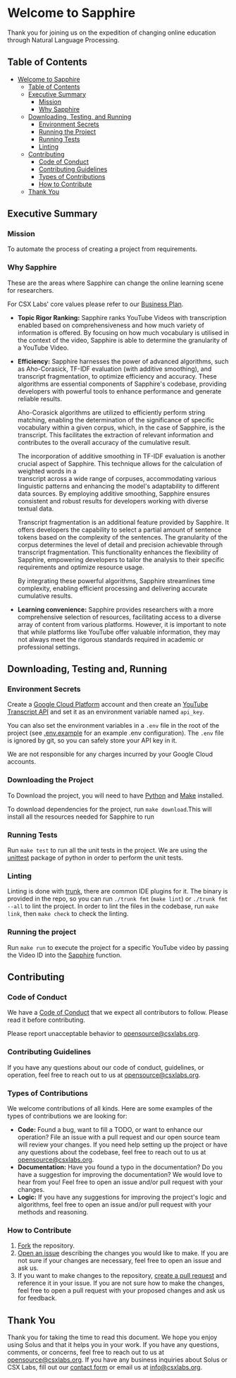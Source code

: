 # Welcome to Sapphire

Thank you for joining us on the expedition of changing online education through Natural Language Processing.

## Table of Contents

- [Welcome to Sapphire](#welcome-to-sapphire)
  - [Table of Contents](#table-of-contents)
  - [Executive Summary](#executive-summary)
    - [Mission](#mission)
    - [Why Sapphire](#why-sapphire)
  - [Downloading, Testing, and Running](#downloading,-testing,-and-running)
    - [Environment Secrets](#environment-secrets)
    - [Running the Project](#building-and-running-the-project)
    - [Running Tests](#running-tests)
    - [Linting](#linting)
  - [Contributing](#contributing)
    - [Code of Conduct](#code-of-conduct)
    - [Contributing Guidelines](#contributing-guidelines)
    - [Types of Contributions](#types-of-contributions)
    - [How to Contribute](#how-to-contribute)
  - [Thank You](#thank-you)

## Executive Summary

### Mission

To automate the process of creating a project from requirements.

### Why Sapphire

These are the areas where Sapphire can change the online learning scene for researchers.

For CSX Labs' core values please refer to our [Business Plan](https://docs.google.com/document/d/1PhPFI1YXRd-XHMvfvRZhFwnqzzdXLTcpo0Kmbw803-I/edit?usp=sharing).

- **Topic Rigor Ranking:** Sapphire ranks YouTube Videos with transcription enabled based on comprehensiveness and how much variety of information is offered. By focusing on how much vocabulary is utilised in the context of the video, Sapphire is able to determine the granularity of a YouTube Video. 
- **Efficiency:** 
Sapphire harnesses the power of advanced algorithms, such as Aho-Corasick, TF-IDF evaluation (with additive smoothing), and transcript fragmentation, to optimize efficiency and accuracy. These algorithms are essential components of Sapphire's codebase, providing developers with powerful tools to enhance performance and generate reliable results.

  Aho-Corasick algorithms are utilized to efficiently perform string matching, enabling the determination of the significance of specific vocabulary within a given corpus,   which, in the case of Sapphire, is the transcript. This facilitates the extraction of relevant information and contributes to the overall accuracy of the cumulative result.

  The incorporation of additive smoothing in TF-IDF evaluation is another crucial aspect of Sapphire. This technique allows for the calculation of weighted words in a     
  transcript across a wide range of corpuses, accommodating various linguistic patterns and enhancing the model's adaptability to different data sources. By employing 
  additive smoothing, Sapphire ensures consistent and robust results for developers working with diverse textual data.

  Transcript fragmentation is an additional feature provided by Sapphire. It offers developers the capability to select a partial amount of sentence tokens based on the 
  complexity of the sentences. The granularity of the corpus determines the level of detail and precision achievable through transcript fragmentation. This functionality 
  enhances the flexibility of Sapphire, empowering developers to tailor the analysis to their specific requirements and optimize resource usage.

  By integrating these powerful algorithms, Sapphire streamlines time complexity, enabling efficient processing and delivering accurate cumulative results.

- **Learning convenience:**
Sapphire provides researchers with a more comprehensive selection of resources, facilitating access to a diverse array of content from various platforms. However, it is important to note that while platforms like YouTube offer valuable information, they may not always meet the rigorous standards required in academic or professional settings.


## Downloading, Testing and, Running

### Environment Secrets

Create a [Google Cloud Platform](https://cloud.google.com/) account and then create an [YouTube Transcript API](https://developers.google.com/youtube/v3/docs/captions) and set it as an environment variable named `api_key`.

You can also set the environment variables in a `.env` file in the root of the project (see [.env.example](.env.example) for an example .env configuration). The `.env` file is ignored by git, so you can safely store your API key in it.

We are not responsible for any charges incurred by your Google Cloud accounts.



### Downloading the Project

To Download the project, you will need to have [Python](https://www.python.org/) and [Make](https://www.gnu.org/software/make/) installed.

To download dependencies for the project, run `make download`.This will install all the resources needed for Sapphire to run



### Running Tests

Run `make test` to run all the unit tests in the project. We are using the [unittest](https://docs.python.org/3/library/unittest.html) package of python in order to perform the unit tests.

### Linting

Linting is done with [trunk](https://trunk.io), there are common IDE plugins for it. The binary is provided in the repo, so you can run `./trunk fmt` (`make lint`) or `./trunk fmt --all` to lint the project. In order to lint the files in the codebase, run `make link`, then `make check` to check the linting.

### Running the project

Run `make run` to execute the project for a specific YouTube video by passing the Video ID into the [Sapphire](sapphire.py) function.

## Contributing

### Code of Conduct

We have a [Code of Conduct](CODE_OF_CONDUCT.md) that we expect all contributors to follow. Please read it before contributing.

Please report unacceptable behavior to [opensource@csxlabs.org](mailto:opensource@csxlabs.org).

### Contributing Guidelines

 If you have any questions about our code of conduct, guidelines, or operation, feel free to reach out to us at [opensource@csxlabs.org](mailto:opensource@csxlabs.org).

### Types of Contributions

We welcome contributions of all kinds. Here are some examples of the types of contributions we are looking for:

- **Code:** Found a bug, want to fill a TODO, or want to enhance our operation? File an issue with a pull request and our open source team will review your changes. If you need help setting up the project or have any questions about the codebase, feel free to reach out to us at [opensource@csxlabs.org](mailto:opensource@csxlabs.org).
- **Documentation:** Have you found a typo in the documentation? Do you have a suggestion for improving the documentation? We would love to hear from you! Feel free to open an issue and/or pull request with your changes.
- **Logic:** If you have any suggestions for improving the project's logic and algorithms, feel free to open an issue and/or pull request with your methods and reasoning.

### How to Contribute

1. [Fork](https://docs.github.com/en/get-started/quickstart/fork-a-repo) the repository.
2. [Open an issue](https://docs.github.com/en/issues/tracking-your-work-with-issues/creating-an-issue) describing the changes you would like to make. If you are not sure if your changes are necessary, feel free to open an issue and ask us.
3. If you want to make changes to the repository, [create a pull request](https://docs.github.com/en/github/collaborating-with-issues-and-pull-requests/creating-a-pull-request) and reference it in your issue. If you are not sure how to make the changes, feel free to open a pull request with your proposed changes and ask us for feedback.

## Thank You

Thank you for taking the time to read this document. We hope you enjoy using Solus and that it helps you in your work. If you have any questions, comments, or concerns, feel free to reach out to us at [opensource@csxlabs.org](mailto:opensource@csxlabs.org). If you have any business inquiries about Solus or CSX Labs, fill out our [contact form](https://csxlabs.org/#contact) or email us at [info@csxlabs.org](mailto:info@csxlabs.org).
